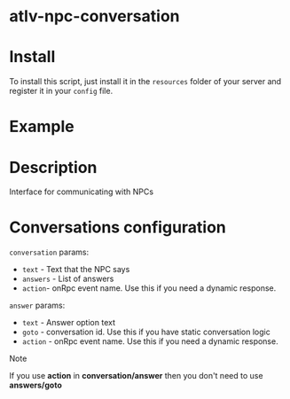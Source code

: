 # atlv-npc-conversation

# Install
To install this script, just install it in the `resources` folder of your server and register it in your `config` file.

# Example




# Description
Interface for communicating with NPCs

# Conversations configuration

`conversation` params:
- `text` - Text that the NPC says 
- `answers` - List of answers 
- `action`- onRpc event name. Use this if you need a dynamic response. 

`answer` params:
- `text` - Answer option text
- `goto` - conversation id. Use this if you have static conversation logic
- `action` - onRpc event name. Use this if you need a dynamic response. 

> [!NOTE]  
> If you use **action** in **conversation/answer** then you don't need to use **answers/goto**